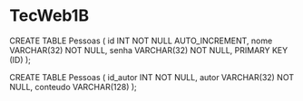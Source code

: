 # TecWeb1B

 CREATE TABLE Pessoas (
 id INT NOT NULL AUTO_INCREMENT,
 nome VARCHAR(32) NOT NULL,
 senha VARCHAR(32) NOT NULL,
 PRIMARY KEY (ID)
);

CREATE TABLE Pessoas (
 id_autor INT NOT NULL,
 autor VARCHAR(32) NOT NULL,
 conteudo VARCHAR(128)
);
